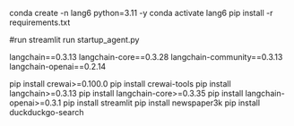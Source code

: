 conda create -n lang6 python=3.11 -y
conda activate lang6
pip install -r requirements.txt

#run 
streamlit run startup_agent.py

langchain==0.3.13
langchain-core==0.3.28
langchain-community==0.3.13
langchain-openai==0.2.14



pip install crewai>=0.100.0
pip install crewai-tools
pip install langchain>=0.3.13
pip install langchain-core>=0.3.35
pip install langchain-openai>=0.3.1
pip install streamlit
pip install newspaper3k
pip install duckduckgo-search